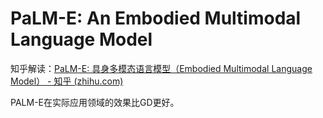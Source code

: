 # PaLM-E: An Embodied Multimodal Language Model

知乎解读：[PaLM-E: 具身多模态语言模型（Embodied Multimodal Language Model） - 知乎 (zhihu.com)](https://zhuanlan.zhihu.com/p/615879292)

PALM-E在实际应用领域的效果比GD更好。